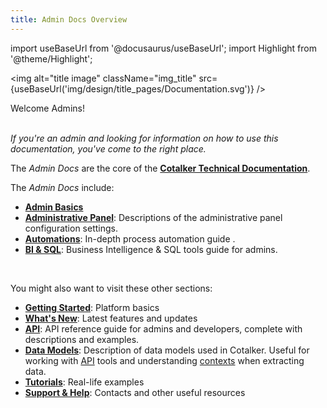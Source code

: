 ```yaml
---
title: Admin Docs Overview
---
```

import useBaseUrl from '@docusaurus/useBaseUrl'; 
import Highlight from '@theme/Highlight';

<img alt="title image" className="img_title" src={useBaseUrl('img/design/title_pages/Documentation.svg')} />
<br/>

<span className="hero__title">Welcome Admins!</span>
<br/>
<br/>

_If you're an admin and looking for information on how to use this documentation, you've come to the right place._

The _Admin Docs_ are the core of the [**Cotalker Technical Documentation**](https://doc.cotalker.com).

<div className="alert alert--primary">

The _Admin Docs_ include:

- [**Admin Basics**](/docs/documentation/admin_basic_concepts)
- [**Administrative Panel**](/docs/documentation/admin/admin_overview): Descriptions of the administrative panel configuration settings.
- [**Automations**](/docs/documentation/automation/overview): In-depth process automation guide .
- [**BI & SQL**](/docs/documentation/sql_bi/overview): Business Intelligence & SQL tools guide for admins.

</div>
<br/>


You might also want to visit these other sections:

- [**Getting Started**](/docs/getting_started/intro_overview): Platform basics
- [**What's New**](/blog): Latest features and updates
- [**API**](/docs/documentation/api/overview_api): API reference guide for admins and developers, complete with descriptions and examples.
- [**Data Models**](/docs/documentation/models/overview_model): Description of data models used in Cotalker. Useful for working with [API](/docs/documentation/api/overview_api) tools and understanding [contexts](/docs/documentation/automation/cotlang/triggers_and_contexts#context-language) when extracting data.
- [**Tutorials**](/docs/tutorials/tutorial_overview): Real-life examples
- [**Support & Help**](/docs/support/support_overview): Contacts and other useful resources